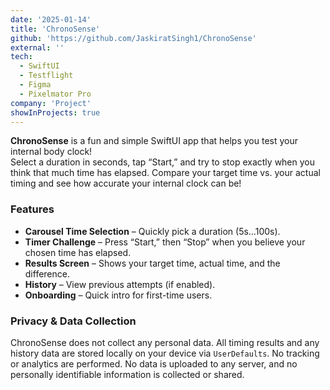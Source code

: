```yaml
---
date: '2025-01-14'
title: 'ChronoSense'
github: 'https://github.com/JaskiratSingh1/ChronoSense'
external: ''
tech:
  - SwiftUI
  - Testflight
  - Figma
  - Pixelmator Pro
company: 'Project'
showInProjects: true
---
```


**ChronoSense** is a fun and simple SwiftUI app that helps you test your internal body clock!  
Select a duration in seconds, tap “Start,” and try to stop exactly when you think that much time has elapsed. Compare your target time vs. your actual timing and see how accurate your internal clock can be!

### Features

- **Carousel Time Selection** – Quickly pick a duration (5s…100s).
- **Timer Challenge** – Press “Start,” then “Stop” when you believe your chosen time has elapsed.
- **Results Screen** – Shows your target time, actual time, and the difference.
- **History** – View previous attempts (if enabled).
- **Onboarding** – Quick intro for first-time users.

### Privacy & Data Collection

ChronoSense does not collect any personal data. All timing results and any history data are stored locally on your device via `UserDefaults`. No tracking or analytics are performed. No data is uploaded to any server, and no personally identifiable information is collected or shared.
